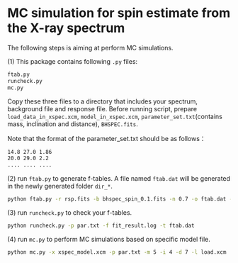 
# MC simulation for spin estimate from the X-ray spectrum

The following steps is aiming at perform MC simulations.

(1) This package contains following `.py` files:

```txt
ftab.py
runcheck.py
mc.py
```

Copy these three files to a directory that includes your spectrum, background file and response file. Before running script, prepare `load_data_in_xspec.xcm`, `model_in_xspec.xcm`, `parameter_set.txt`(contains mass, inclination and distance), `BHSPEC.fits`.

Note that the format of the parameter_set.txt should be as follows：

```txt
14.8 27.0 1.86
20.0 29.0 2.2
.... .... ....
```

(2) run `ftab.py` to generate f-tables. A file named `ftab.dat` will be generated in the newly generated folder `dir_*`.

```bash
python ftab.py -r rsp.fits -b bhspec_spin_0.1.fits -n 0.7 -o ftab.dat -l 1.0 -u 12.0 -f par.txt
```

(3) run `runcheck.py` to check your f-tables.

```bash
python runcheck.py -p par.txt -f fit_result.log -t ftab.dat
```

(4) run `mc.py` to perform MC simulations based on specific model file.

```bash
python mc.py -x xspec_model.xcm -p par.txt -m 5 -i 4 -d 7 -l load.xcm
```
